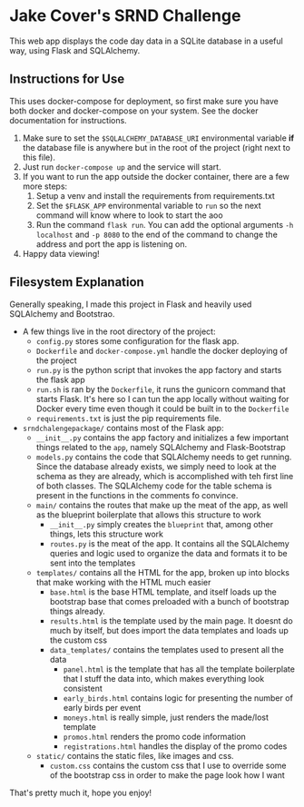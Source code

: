 # Jake Cover's SRND Challenge

This web app displays the code day data in a SQLite database in a useful way, using Flask and SQLAlchemy.

## Instructions for Use

This uses docker-compose for deployment, so first make sure you have both docker and docker-compose on your system. See the docker documentation for instructions.

1. Make sure to set the `$SQLALCHEMY_DATABASE_URI` environmental variable **if** the database file is anywhere but in the root of the project (right next to this file). 
2. Just run `docker-compose up` and the service will start. 
3. If you want to run the app outside the docker container, there are a few more steps:
    1. Setup a venv and install the requirements from requirements.txt
    2. Set the `$FLASK_APP` environmental variable to `run` so the next command will know where to look to start the aoo
    3. Run the command `flask run`. You can add the optional arguments `-h localhost` and `-p 8080` to the end of the command to change the address and port the app is listening on.  
4. Happy data viewing!


## Filesystem Explanation

Generally speaking, I made this project in Flask and heavily used SQLAlchemy and Bootstrao.

* A few things live in the root directory of the project: 
    * `config.py` stores some configuration for the flask app. 
    * `Dockerfile` and `docker-compose.yml` handle the docker deploying of the project
    * `run.py` is the python script that invokes the app factory and starts the flask app
    * `run.sh` is ran by the `Dockerfile`, it runs the gunicorn command that starts Flask. It's here so I can tun the app locally without waiting for Docker every time even though it could be built in to the `Dockerfile`
    * `requirements.txt` is just the pip requirements file.
* `srndchalengepackage/` contains most of the Flask app:
    * `__init__.py` contains the app factory and initializes a few important things related to the `app`, namely SQLAlchemy and Flask-Bootstrap
    * `models.py` contains the code that SQLAlchemy needs to get running. Since the database already exists, we simply need to look at the schema as they are already, which is accomplished with teh first line of both classes. The SQLAlchemy code for the table schema is present in the functions in the comments fo convince.
    * `main/` contains the routes that make up the meat of the app, as well as the blueprint boilerplate that allows this structure to work
        * `__init__.py` simply creates the `blueprint` that, among other things, lets this structure work
        * `routes.py` is the meat of the app. It contains all the SQLAlchemy queries and logic used to organize the data and formats it to be sent into the templates
    * `templates/` contains all the HTML for the app, broken up into blocks that make working with the HTML much easier
        * `base.html` is the base HTML template, and itself loads up the bootstrap base that comes preloaded with a bunch of bootstrap things already.
        * `results.html` is the template used by the main page. It doesnt do much by itself, but does import the data templates and loads up the custom css
        * `data_templates/` contains the templates used to present all the data
            * `panel.html` is the template that has all the template boilerplate that I stuff the data into, which makes everything look consistent
            * `early_birds.html` contains logic for presenting the number of early birds per event
            * `moneys.html` is really simple, just renders the made/lost template
            * `promos.html` renders the promo code information
            * `registrations.html` handles the display of the promo codes
    * `static/` contains the static files, like images and css.
        * `custom.css` contains the custom css that I use to override some of the bootstrap css in order to make the page look how I want

That's pretty much it, hope you enjoy!
